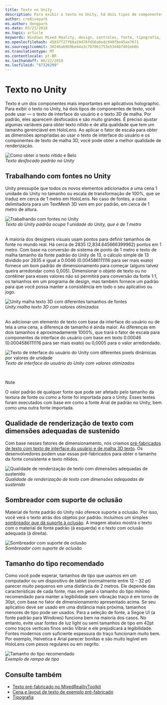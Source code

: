 ```yaml
---
title: Texto no Unity
description: Para exibir o texto no Unity, há dois tipos de componentes de texto, você pode usar — o texto de interface do usuário e o texto 3D de malha.
author: cre8ivepark
ms.author: dongpark
ms.date: 03/21/2018
ms.topic: article
keywords: Windows Mixed Reality, design, controles, fonte, tipografia, interface do usuário, experiência do usuário
ms.openlocfilehash: 45037f27f68a19478fd56a6edc940fbe45ae7671
ms.sourcegitcommit: 30246ab9b9be44a3c707061753e53d4bf401eb6b
ms.translationtype: MT
ms.contentlocale: pt-BR
ms.lasthandoff: 06/22/2019
ms.locfileid: "67326299"
---
```

# <a name="text-in-unity"></a>Texto no Unity

Texto é um dos componentes mais importantes em aplicativos holographic. Para exibir o texto no Unity, há dois tipos de componentes de texto, você pode usar — o texto de interface do usuário e o texto 3D de malha. Por padrão, eles aparecem desfocados e são muito grandes. É preciso ajustar algumas variáveis para obter texto nítido e de alta qualidade que tem um tamanho gerenciável em HoloLens. Ao aplicar o fator de escala para obter as dimensões apropriadas ao usar o texto de interface do usuário e os componentes de texto de malha 3D, você pode obter a melhor qualidade de renderização.

![Como obter o texto nítido e Belo](images/hug-text-02-640px.png)<br>
*Texto desfocado padrão no Unity*

## <a name="working-with-fonts-in-unity"></a>Trabalhando com fontes no Unity

Unity pressupõe que todos os novos elementos adicionados a uma cena 1 unidade do Unity no tamanho ou escala de transformação de 100%, que se traduz em cerca de 1 metro em HoloLens. No caso de fontes, a caixa delimitadora para um TextMesh 3D vem em por padrão, em cerca de 1 metro de altura.

![Trabalhando com fontes no Unity](images/640px-hug-text-03.png)<br>
*Texto do Unity padrão ocupa 1 unidade do Unity, que é de 1 metro*

<br>
A maioria dos designers visuais usam pontos para definir tamanhos de fonte no mundo real. Há cerca de 2835 (2,834.645666399962) pontos em 1 metro. Com base na conversão de sistema de ponto de 1 metro e texto de malha tamanho da fonte padrão do Unity de 13, o cálculo simple de 13 dividido por 2835 é igual a 0.0046 (0.004586111116 para ser mais exato) fornece um bom padrão de dimensionamento para começar (alguns talvez queira arredondar como 0,005). Dimensionar o objeto de texto ou no contêiner para esses valores não só permitirá para conversão da fonte 1:1, os tamanhos em um programa de design, mas também fornece um padrão para que você possa manter a consistência em todo o seu aplicativo ou jogo.

![Unity malha texto 3D com diferentes tamanhos de fontes](images/hug-text-05-1000px.png)<br>
*Unity malha texto 3D com valores otimizados*

<br>
Ao adicionar um elemento de texto com base da interface do usuário ou de tela a uma cena, a diferença de tamanho é ainda maior. As diferenças em dois tamanhos é aproximadamente 1000%, que trará o fator de escala para componentes da interface do usuário com base em texto 0.00046 (0.0004586111116 para ser mais exato) ou 0,0005 para o valor arredondado.

![Texto de interface do usuário do Unity com diferentes pixels dinâmicas por valores de unidade](images/hug-text-04-1000px.png)<br>
*Texto de interface do usuário do Unity com valores otimizados*

<br>

>[!NOTE]
>O valor padrão de qualquer fonte que pode ser afetado pelo tamanho da textura de fonte ou como a fonte foi importada para o Unity. Esses testes foram executados com base em como a fonte Arial de padrão no Unity, bem como uma outra fonte importada.

## <a name="sharp-text-rendering-quality-with-proper-dimension"></a>Qualidade de renderização de texto com dimensões adequadas de sustenido

Com base nesses fatores de dimensionamento, nós criamos [pré-fabricados de texto com texto de interface do usuário e de malha 3D texto](https://github.com/microsoft/MixedRealityToolkit-Unity/tree/mrtk_development/Assets/MixedRealityToolkit.SDK/StandardAssets/Prefabs/Text). Os desenvolvedores podem usar essas pré-fabricados para obter o tamanho da fonte consistente e texto nítidos.

![Qualidade de renderização de texto com dimensões adequadas de sustenido](images/hug-text-06-1000px.png)<br>
*Qualidade de renderização de texto com dimensões adequadas de sustenido*

## <a name="shader-with-occlusion-support"></a>Sombreador com suporte de oclusão

Material de fonte padrão do Unity não oferece suporte a oclusão. Por isso, você verá o texto atrás dos objetos por padrão. Incluímos um simples [sombreador que dá suporte à oclusão](https://github.com/Microsoft/MixedRealityToolkit-Unity/tree/htk_release/Assets/HoloToolkit/UX/Shaders). A imagem abaixo mostra o texto com o material de fonte padrão (à esquerda) e o texto com oclusão adequada (à direita).

![Sombreador com suporte de oclusão](images/hug-text-07-1000px.png)<br>
*Sombreador com suporte de oclusão*

## <a name="recommended-type-size"></a>Tamanho do tipo recomendado

Como você pode esperar, tamanhos de tipo que usamos em um computador ou um dispositivo de tablet (normalmente entre 12 – 32 pt) parecer muito pequenos em uma distância de 2 metros. Ele depende das características de cada fonte, mas em geral o tamanho do tipo mínimo recomendado para manter a legibilidade sem vibração traço é em torno de 30pt, com base no fator de dimensionamento apresentado acima. Se seu aplicativo deve ser usado em uma distância mais próxima, tamanhos menores de tipo pode ser usados. Para a seleção de fonte, a Segoe UI (a fonte padrão para Windows) funciona bem na maioria dos casos. No entanto, evite usar fontes de luz light ou semi tamanhos de tipo em 42pt como traços verticais finos serão Vibrar e ele prejudicará a legibilidade. Fontes modernos com suficiente espessura do traço funcionam muito bem. Por exemplo, Helvetica e Arial parecer bonitas e são muito legível em HoloLens com pesos regulares ou em negrito.

![Tamanho do tipo recomendado](images/hug-text-08-1000px.png)<br>
*Exemplo de rampa de tipo*

## <a name="see-also"></a>Consulte também

* [Texto pré-fabricado no MixedRealityToolkit](https://github.com/Microsoft/MixedRealityToolkit-Unity/tree/htk_release/Assets/HoloToolkit/UX/Prefabs)
* [Cena e layout de texto de exemplo pré-fabricado](https://github.com/Microsoft/MixedRealityToolkit-Unity/tree/htk_release/Assets/HoloToolkit-Examples/UX/Scenes)
* [Tipografia](typography.md)

 

